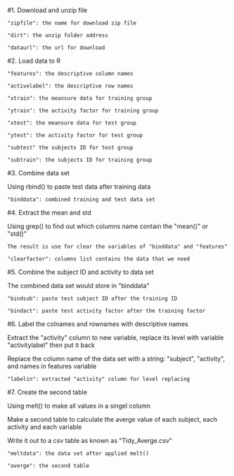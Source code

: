 #1. Download and unzip file

	"zipfile": the name for download zip file

	"dirt": the unzip folder address 

	"dataurl": the url for download


#2. Load data to R
  
	"features": the descriptive column names
  
	"activelabel": the descriptive row names
  
	"xtrain": the meansure data for training group
  
	"ytrain": the activity factor for training group
  
	"xtest": the meansure data for test group
  
	"ytest": the activity factor for test group
  
	"subtest" the subjects ID for test group
  
	"subtrain": the subjects ID for training group
  
  
#3. Combine data set
  
  Using rbind() to paste test data after training data
  
	"binddata": combined training and test data set
  
  
#4. Extract the mean and std
  
  Using grep() to find out which columns name contain the "mean()" or "std()"
	
	The result is use for clear the variables of "binddata" and "features"
  
	"clearfactor": columns list contains the data that we need
	

#5. Combine the subject ID and activity to data set

 The combined data set would store in "binddata"

	"bindsub": paste test subject ID after the training ID
	
	"bindact": paste test activity factor after the training factor
	

#6. Label the colnames and rownames with descriptive names

 Extract the "activity" column to new variable, replace its level with variable "activitylabel" then put it back 
 
 Replace the column name of the data set with a string: "subject", "activity", and names in features variable
 
	"labelin": extracted "activity" column for level replacing
	
	
#7. Create the second table
 
 Using melt() to make all values in a singel column 
 
 Make a second table to calculate the averge value of each subject, each activity and each variable
 
 Write it out to a csv table as known as "Tidy_Averge.csv"
 
 	"meltdata": the data set after applied melt()
	
	"averge": the second table
